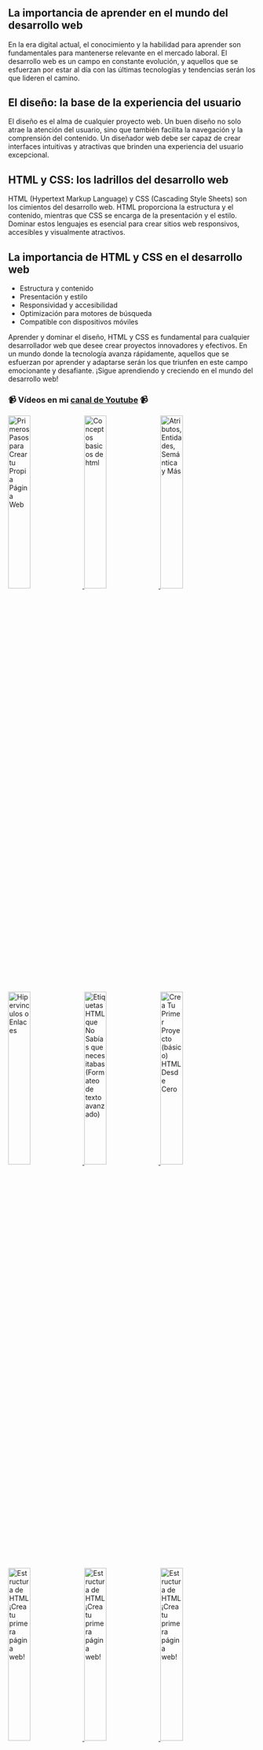 # 
## La importancia de aprender en el mundo del desarrollo web
En la era digital actual, el conocimiento y la habilidad para aprender son fundamentales para mantenerse relevante en el mercado laboral. El desarrollo web es un campo en constante evolución, y aquellos que se esfuerzan por estar al día con las últimas tecnologías y tendencias serán los que lideren el camino.

## El diseño: la base de la experiencia del usuario
El diseño es el alma de cualquier proyecto web. Un buen diseño no solo atrae la atención del usuario, sino que también facilita la navegación y la comprensión del contenido. Un diseñador web debe ser capaz de crear interfaces intuitivas y atractivas que brinden una experiencia del usuario excepcional.

## HTML y CSS: los ladrillos del desarrollo web
HTML (Hypertext Markup Language) y CSS (Cascading Style Sheets) son los cimientos del desarrollo web. HTML proporciona la estructura y el contenido, mientras que CSS se encarga de la presentación y el estilo. Dominar estos lenguajes es esencial para crear sitios web responsivos, accesibles y visualmente atractivos.

## La importancia de HTML y CSS en el desarrollo web
- Estructura y contenido
- Presentación y estilo
- Responsividad y accesibilidad
- Optimización para motores de búsqueda
- Compatible con dispositivos móviles

Aprender y dominar el diseño, HTML y CSS es fundamental para cualquier desarrollador web que desee crear proyectos innovadores y efectivos. En un mundo donde la tecnología avanza rápidamente, aquellos que se esfuerzan por aprender y adaptarse serán los que triunfen en este campo emocionante y desafiante.
¡Sigue aprendiendo y creciendo en el mundo del desarrollo web!


### 📹 Vídeos en mi [canal de Youtube](https://youtube.com/gnuxdar?sub_confirmation=1) 📹 

<a href='https://www.youtube.com/watch?v=0rDo5ggScUk&list=PL-gvMk21wYr45cmMEcqa8-CteI-hlu-1s&index=4' target='_blank'>
  <img width='30%' src='https://img.youtube.com/vi/0rDo5ggScUk/mqdefault.jpg' alt='Primeros Pasos para Crear tu Propia Página Web' />
</a>
<a href='https://www.youtube.com/watch?v=qpmCTrf2_a8&list=PL-gvMk21wYr45cmMEcqa8-CteI-hlu-1s&index=5' target='_blank'>
  <img width='30%' src='https://img.youtube.com/vi/qpmCTrf2_a8/mqdefault.jpg' alt='Conceptos basicos de html' />
</a>
<a href='https://www.youtube.com/watch?v=JXd7jNpHAOI&list=PL-gvMk21wYr45cmMEcqa8-CteI-hlu-1s&index=6' target='_blank'>
  <img width='30%' src='https://img.youtube.com/vi/JXd7jNpHAOI/mqdefault.jpg' alt='Atributos, Entidades, Semántica y Más' />
</a>
<a href='https://www.youtube.com/watch?v=ZzifDhZwQKI&list=PL-gvMk21wYr45cmMEcqa8-CteI-hlu-1s&index=7' target='_blank'>
  <img width='30%' src='https://img.youtube.com/vi/ZzifDhZwQKI/mqdefault.jpg' alt='Hipervinculos o Enlaces' />
</a>
<a href='https://www.youtube.com/watch?v=LJ3RlkDWm_Y&list=PL-gvMk21wYr45cmMEcqa8-CteI-hlu-1s&index=8' target='_blank'>
  <img width='30%' src='https://img.youtube.com/vi/LJ3RlkDWm_Y/mqdefault.jpg' alt='Etiquetas HTML que No Sabías que necesitabas (Formateo de texto avanzado)' />
</a>
<a href='https://www.youtube.com/watch?v=wbKi8IWxZMg&list=PL-gvMk21wYr45cmMEcqa8-CteI-hlu-1s&index=9' target='_blank'>
  <img width='30%' src='https://img.youtube.com/vi/wbKi8IWxZMg/mqdefault.jpg' alt='Crea Tu Primer Proyecto (básico) HTML Desde Cero' />
</a>
<a href='https://www.youtube.com/watch?v=4SjwCel2MUA&list=PL-gvMk21wYr45cmMEcqa8-CteI-hlu-1s&index=10' target='_blank'>
  <img width='30%' src='https://img.youtube.com/vi/4SjwCel2MUA/mqdefault.jpg' alt='Estructura de HTML ¡Crea tu primera página web!' />
</a>
<a href='https://www.youtube.com/watch?v=IS3ZYysA7_A&list=PL-gvMk21wYr45cmMEcqa8-CteI-hlu-1s&index=11' target='_blank'>
  <img width='30%' src='https://img.youtube.com/vi/IS3ZYysA7_A/mqdefault.jpg' alt='Estructura de HTML ¡Crea tu primera página web!' />
</a>
<a href='https://www.youtube.com/watch?v=vfPJPAqroMM&list=PL-gvMk21wYr45cmMEcqa8-CteI-hlu-1s&index=12' target='_blank'>
  <img width='30%' src='https://img.youtube.com/vi/vfPJPAqroMM/mqdefault.jpg' alt='Estructura de HTML ¡Crea tu primera página web!' />
</a>
<a href='https://www.youtube.com/watch?v=CUdeDP2bKzA&list=PL-gvMk21wYr45cmMEcqa8-CteI-hlu-1s&index=13' target='_blank'>
  <img width='30%' src='https://img.youtube.com/vi/CUdeDP2bKzA/mqdefault.jpg' alt='Estructura de HTML ¡Crea tu primera página web!' />
</a>
<a href='https://www.youtube.com/watch?v=xW3YvUSRTXQ&list=PL-gvMk21wYr45cmMEcqa8-CteI-hlu-1s&index=14' target='_blank'>
  <img width='30%' src='https://img.youtube.com/vi/xW3YvUSRTXQ/mqdefault.jpg' alt='Estructura de HTML ¡Crea tu primera página web!' />
</a>


![image](https://github.com/GNUXDAR/frontend-design/assets/6179849/c979a8cb-1565-4d5b-ac81-4ed50cb6a726)
